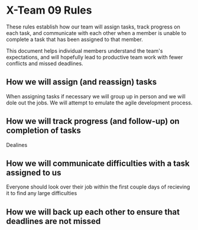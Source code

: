 # X-Team 09 Rules

These rules establish how our team will assign tasks,
track progress on each task, and communicate with each other 
when a member is unable to complete a task that has been assigned to that member.

This document helps individual members understand the team's expectations,
and will hopefully lead to productive team work with fewer conflicts
and missed deadlines.

## How we will assign (and reassign) tasks

When assigning tasks if necessary we will group up in person and we will dole out the jobs.
We will attempt to emulate the agile development process.

## How we will track progress (and follow-up) on completion of tasks

Dealines

## How we will communicate difficulties with a task assigned to us

Everyone should look over their job within the first couple days of recieving it to find any large difficulties

## How we will back up each other to ensure that deadlines are not missed






